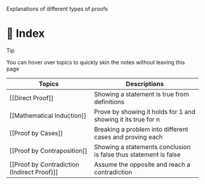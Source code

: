 Explanations of different types of proofs

# 🧭 Index

>[!tip]
You can hover over topics to quickly skin the notes without leaving this page

| Topics                                      | Descriptions                                                     |
| ------------------------------------------- | ---------------------------------------------------------------- |
| [[Direct Proof]]                            | Showing a statement is true from definitions                     |
| [[Mathematical Induction]]                  | Prove by showing it holds for 1 and showing it its true for n    |
| [[Proof by Cases]]                          | Breaking a problem into different cases and proving each         |
| [[Proof by Contraposition]]                 | Showing a statements conclusion is false thus statement is false |
| [[Proof by Contradiction (Indirect Proof)]] | Assume the opposite and reach a contradiction                    |
